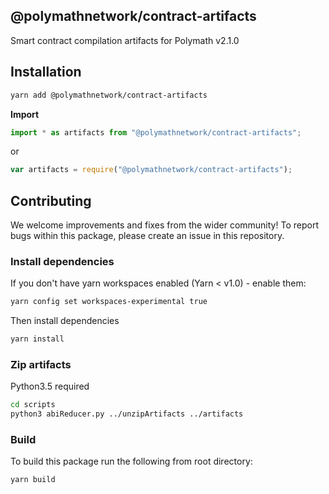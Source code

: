 ## @polymathnetwork/contract-artifacts

Smart contract compilation artifacts for Polymath v2.1.0

## Installation

```bash
yarn add @polymathnetwork/contract-artifacts
```

**Import**

```typescript
import * as artifacts from "@polymathnetwork/contract-artifacts";
```

or

```javascript
var artifacts = require("@polymathnetwork/contract-artifacts");
```

## Contributing

We welcome improvements and fixes from the wider community! To report bugs within this package, please create an issue in this repository.

### Install dependencies

If you don't have yarn workspaces enabled (Yarn < v1.0) - enable them:

```bash
yarn config set workspaces-experimental true
```

Then install dependencies

```bash
yarn install
```

### Zip artifacts

Python3.5 required

```bash
cd scripts
python3 abiReducer.py ../unzipArtifacts ../artifacts
```

### Build

To build this package run the following from root directory:

```bash
yarn build
```
